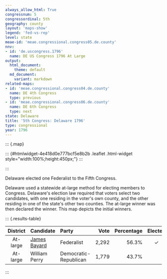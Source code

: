 ```yaml
---
always_allow_html: True
congressnum: 5
congressordinal: 5th
geography: county
layout: 'maps-show'
legend: 'fed-vs-rep'
level: state
meae-id: 'meae.congressional.congress05.de.county'
nnv:
- id: 'de.uscongress.1796'
  name: DE US Congress 1796 At Large
output:
  html_document:
    theme: default
  md_document:
    variant: markdown
related-maps:
- id: 'meae.congressional.congress04.de.county'
  name: DE 4th Congress
  type: previous
- id: 'meae.congressional.congress06.de.county'
  name: DE 6th Congress
  type: next
state: Delaware
title: '5th Congress: Delaware 1796'
type: congressional
year: 1796
---
```


::: {.map}
<!--html_preserve-->
::: {#htmlwidget-4e418d0e777bcf5e8b2b .leaflet .html-widget style="width:100%;height:450px;"}
:::

<script type="application/json" data-for="htmlwidget-4e418d0e777bcf5e8b2b">{"x":{"options":{"minZoom":7,"maxZoom":12,"crs":{"crsClass":"L.CRS.EPSG3857","code":null,"proj4def":null,"projectedBounds":null,"options":{}},"zoomControl":false,"dragging":true},"calls":[{"method":"setMaxBounds","args":[38.2012720389343,-76.1883607679793,40.088692305159,-74.648941463547]},{"method":"addPolygons","args":[[[[{"lng":[-75.4539666375514,-75.463414639927,-75.4434606336402,-75.4479206339824,-75.4143566232504,-75.4254476255084,-75.4043546190585,-75.4059416194887,-75.3928716130074,-75.4121566163408,-75.4020366083584,-75.3417135867442,-75.3117765731469,-75.3124865733588,-75.3808245958492,-75.4011786014627,-75.4020926001477,-75.484334625406,-75.5096326318078,-75.5275966362747,-75.5363896388757,-75.5548286439058,-75.7226776966213,-75.7348507087516,-75.7398047138556,-75.7476697219339,-75.7559557303518,-75.7599807344993,-75.700493715772,-75.664180703821,-75.5845396796518,-75.553511672324,-75.5210106623446,-75.4945806529856,-75.4781486455958,-75.4539666375514],"lat":[39.2956401994481,39.2846391968855,39.2852671976898,39.2661731936453,39.2644221944243,39.24198018947,39.2461361910312,39.2448411907134,39.2028961825891,39.1530741717537,39.0668941544494,39.0211141470837,38.9459251326379,38.9456971325674,38.9616811335689,38.9466971298079,38.9174691237679,38.9040961182619,38.875143111457,38.8531611063301,38.8499601053761,38.8355281017859,38.8308760951755,38.9802861254513,39.0436641382676,39.1433141583761,39.2459671790328,39.2966161892075,39.2983231915941,39.290250191193,39.3087441976776,39.3529772077381,39.3586172099931,39.3412022073489,39.3024452000143,39.2956401994481]}]],[[{"lng":[-75.5690616856829,-75.568500685464,-75.5692976857191,-75.5690616856829],"lat":[39.5012782373215,39.5005602371951,39.5006052371769,39.5012782373215]}],[{"lng":[-75.5124026600162,-75.4382936335448,-75.4043546190585,-75.4254476255084,-75.4143566232504,-75.4479206339824,-75.4434606336402,-75.463414639927,-75.4539666375514,-75.4781486455958,-75.4945806529856,-75.5210106623446,-75.553511672324,-75.5845396796518,-75.664180703821,-75.700493715772,-75.7599807344993,-75.7602887348561,-75.7666697412094,-75.7883607679793,-75.7737607633465,-75.7392287553805,-75.6798007388924,-75.5957577135407,-75.5940317130065,-75.5798507085641,-75.5772297077402,-75.4988456825063,-75.4150436540295,-75.4053386506209,-75.4481366629459,-75.4617166666373,-75.4776426689234,-75.492142673277,-75.5594476899996,-75.5536636865562,-75.5152306731488,-75.5136156717188,-75.5656376878708,-75.5930706920351,-75.5714496829769,-75.5385146711715,-75.5124026600162],"lat":[39.3656862117243,39.3127292034621,39.2461361910312,39.24198018947,39.2644221944243,39.2661731936453,39.2852671976898,39.2846391968855,39.2956401994481,39.3024452000143,39.3412022073489,39.3586172099931,39.3529772077381,39.3087441976776,39.290250191193,39.2983231915941,39.2966161892075,39.3011771901251,39.3772242053649,39.7218192743106,39.7218192748185,39.7731282863491,39.813959296628,39.83716430421,39.8374143043199,39.8385343050363,39.838692305159,39.8333203067884,39.8017953033293,39.79622130254,39.7739772965874,39.7631382939358,39.7150222836854,39.7106222822992,39.6298212636685,39.6018492582122,39.5807612552652,39.5647292520753,39.5585172490337,39.4791952320213,39.4405302249172,39.4165102211653,39.3656862117243]}]],[[{"lng":[-75.0702374792373,-75.0776934810141,-75.0912234856109,-75.0702374792373],"lat":[38.6207110734555,38.6098230709529,38.6158730717649,38.6207110734555]}],[{"lng":[-75.3808245958492,-75.3124865733588,-75.3117765731469,-75.305545569474,-75.2601325529501,-75.1598675166488,-75.1135175015998,-75.0933084963118,-75.079845488895,-75.0619074759773,-75.081913483889,-75.0776744855091,-75.1038034935695,-75.1051264947042,-75.1196584982583,-75.1617215125619,-75.1347735026937,-75.1263344981577,-75.1485695054855,-75.1674025107426,-75.1032184904576,-75.1005824886505,-75.1683405101881,-75.1551295052778,-75.1849735139813,-75.2890655469791,-75.2660595389996,-75.18247551273,-75.2266345253143,-75.1945085156933,-75.2040955180816,-75.1173384925973,-75.1050844883266,-75.112948490056,-75.0968874854432,-75.101974485536,-75.0885484830161,-75.0624194747119,-75.0788724811098,-75.0592964750926,-75.048941463547,-75.0648924685838,-75.0523594650833,-75.057384469115,-75.1037744839037,-75.0588944690507,-75.0661754705547,-75.0810944753014,-75.0656744688306,-75.070367470311,-75.1060934824364,-75.0897524764303,-75.3189685487649,-75.3412525557972,-75.4775775988505,-75.5741126293814,-75.6935226671974,-75.701567675176,-75.7073476810538,-75.7226776966213,-75.5548286439058,-75.5363896388757,-75.5275966362747,-75.5096326318078,-75.484334625406,-75.4020926001477,-75.4011786014627,-75.3808245958492],"lat":[38.9616811335689,38.9456971325674,38.9459251326379,38.914794126442,38.8751201197845,38.7902671056028,38.7829961056297,38.8035221105357,38.7447050988227,38.6089020712783,38.6387870768217,38.6942640884555,38.6905370868257,38.7039270895544,38.6845100850568,38.7033670875765,38.678126083238,38.6431450762681,38.6488150767127,38.6358580734086,38.6357140754863,38.6174310717813,38.6199320700765,38.6061030676426,38.5925790638571,38.5951410609616,38.5817190589367,38.5839030621394,38.5584650554092,38.56822205849,38.5562460556892,38.5921300659832,38.5846040648227,38.5704090616182,38.5790670639416,38.550544057852,38.5829610650228,38.5820230656827,38.6046180698343,38.6077780711305,38.4512720389343,38.4513040384219,38.4599590406321,38.5063290501177,38.5090040491601,38.4960790479365,38.481016044565,38.481714044224,38.451302038396,38.4512850382396,38.4673890404275,38.4513010376113,38.4518480302214,38.4519790295155,38.4536800253712,38.4559990226533,38.4601370195383,38.5607440401265,38.6352890553553,38.8308760951755,38.8355281017859,38.8499601053761,38.8531611063301,38.875143111457,38.9040961182619,38.9174691237679,38.9466971298079,38.9616811335689]}]]],null,null,{"interactive":true,"className":"","stroke":true,"color":"#bbb","weight":2,"opacity":1,"fill":true,"fillColor":["#74C476","#9E9AC8","#31A354"],"fillOpacity":1,"dashArray":"5, 5","smoothFactor":1,"noClip":false},["<b>Kent County<\/b><br/>\nCongressional District: At-large<br/>\nFederalists: 54.2% (985 votes)<br/>\nDemocratic-Republicans: 45.8% (831 votes)<br/>","<b>New Castle County<\/b><br/>\nCongressional District: At-large<br/>\nFederalists: 47.5% (404 votes)<br/>\nDemocratic-Republicans: 52.5% (446 votes)<br/>","<b>Sussex County<\/b><br/>\nCongressional District: At-large<br/>\nFederalists: 64.3% (903 votes)<br/>\nDemocratic-Republicans: 35.7% (502 votes)<br/>"],null,["Kent County / At-large district","New Castle County / At-large district","Sussex County / At-large district"],{"interactive":false,"permanent":false,"direction":"auto","opacity":1,"offset":[0,0],"textsize":"10px","textOnly":false,"className":"","sticky":true},null]},{"method":"addPolygons","args":[[[[{"lng":[-75.5665780081477,-75.5617030106067,-75.5609349845823,-75.5665780081477],"lat":[39.5084109845628,39.520060011991,39.5161459842452,39.5084109845628]}],[{"lng":[-75.5769909995806,-75.5689269740078,-75.5647660447402,-75.56431801437,-75.5657909969449,-75.5758070477673,-75.5787190044634,-75.5794069924758,-75.5769909995806],"lat":[39.5971999800774,39.5931360030804,39.5891680281276,39.5847040019367,39.5834079944056,39.5877120148869,39.5915039672119,39.5972319981773,39.5971999800774]}],[{"lng":[-75.5593023546504,-75.5597899965802,-75.5558700186549,-75.5617259938155,-75.567694000498,-75.5712470095894,-75.5715989893708,-75.5658059571341,-75.5593023546504],"lat":[39.6294721535009,39.6226879969987,39.6058240288403,39.6051679922607,39.6137439961784,39.6208959849403,39.6259519810555,39.6286560055469,39.6294721535009]}],[{"lng":[-75.4850869985283,-75.4849070011497,-75.4899449793559,-75.4910679824805,-75.4850869985283],"lat":[39.3252300032381,39.3211789951847,39.3197580064062,39.3244490073975,39.3252300032381]}],[{"lng":[-75.4863960046154,-75.4826500169284,-75.487748016228,-75.4906980033857,-75.4863960046154],"lat":[39.3423489949348,39.3392379904568,39.3372449943705,39.3405850039848,39.3423489949348]}],[{"lng":[-75.0489390110815,-75.0525100323144,-75.0534829982118,-75.0656729702028,-75.0703659814197,-75.0855200093176,-75.0871610211742,-75.0897509872834,-75.1223049982333,-75.1736269942154,-75.2496330234908,-75.2603499855948,-75.3313550114322,-75.3370199867606,-75.3401209918524,-75.357198997103,-75.3935629993102,-75.4085260302318,-75.4185220068668,-75.4248309995766,-75.4870070110935,-75.5097180262873,-75.5602530057043,-75.5623739839768,-75.5811830017273,-75.5836010332618,-75.6246489784412,-75.6628430138229,-75.6874650035794,-75.693521015216,-75.6966880172531,-75.6997699833449,-75.7001209906798,-75.7014859868873,-75.704068970635,-75.7046249901716,-75.70620598216,-75.7063029963954,-75.7085469756605,-75.7113190232808,-75.7170829839623,-75.7214079979391,-75.7222050034977,-75.725565045306,-75.7272739962031,-75.7274190085277,-75.7302990324166,-75.7365040104791,-75.7377829940832,-75.7387469904905,-75.7389569995639,-75.7419329934138,-75.7421859759395,-75.7438110083772,-75.7452089895607,-75.7457329928632,-75.7461210009357,-75.7476680399243,-75.7493560028159,-75.7512310000562,-75.7519170075527,-75.755953014145,-75.7585440055085,-75.7608399865317,-75.7638009675894,-75.7659169969642,-75.7666339754999,-75.7670690560968,-75.7679310005553,-75.7704719961582,-75.7707630343772,-75.7738119992097,-75.7774090145926,-75.7810840067866,-75.7812830001685,-75.7854839803247,-75.7874500046964,-75.7884900157892,-75.7887580106502,-75.7885579782504,-75.7886059794609,-75.7886580035155,-75.7884849880984,-75.7884590208602,-75.7884589814661,-75.7883590087671,-75.7883590028827,-75.7742580487516,-75.7688579675573,-75.7595930300052,-75.7503289752099,-75.7443939708499,-75.7442379837003,-75.7436420045151,-75.7402980015752,-75.7345369877708,-75.7290649989103,-75.7270490021275,-75.711655975222,-75.7012080023411,-75.6896389802853,-75.679798975085,-75.6628220010524,-75.6352360178569,-75.6300199805813,-75.6254119952743,-75.6233640254971,-75.6100349702622,-75.5988980251957,-75.5978099834431,-75.5957559800986,-75.5936659912437,-75.5798489901597,-75.5704640086434,-75.5647480006742,-75.5567469882502,-75.5393459982956,-75.5261859698846,-75.5184439662213,-75.5161839898494,-75.4988430110856,-75.4812419904243,-75.4633410092979,-75.4500399939387,-75.4404390008384,-75.4241379880726,-75.4321380369747,-75.4399389859236,-75.4567399945474,-75.4621400117328,-75.4720399976878,-75.4799400295837,-75.4799400097941,-75.4860409941115,-75.4871409990678,-75.4938410074456,-75.5004409878902,-75.5106420104012,-75.5225430435721,-75.5304430189115,-75.5319429942083,-75.535142994943,-75.5343429916819,-75.5305430421828,-75.5203430142105,-75.5226429877658,-75.5258429905827,-75.5249550095137,-75.5288429837496,-75.5301439880505,-75.5511449955098,-75.5581449697528,-75.5616459835536,-75.5667460112256,-75.5785470016404,-75.5871469826376,-75.6023040085122,-75.6082570234181,-75.6114730034659,-75.6148650268156,-75.6152489815567,-75.6119370144825,-75.61561698687,-75.6118729943382,-75.6087049912946,-75.6035840025447,-75.59937600476,-75.5868000020278,-75.5846239779695,-75.5733909846158,-75.5663350100255,-75.5657539938698,-75.5770113040534,-75.5746229680898,-75.5672619554765,-75.5656359896003,-75.5672609835327,-75.5693589962308,-75.5688560034686,-75.5696230193199,-75.5714849693024,-75.5725470046134,-75.5769490163195,-75.5868150189952,-75.5883960204732,-75.5878459707624,-75.5915640004765,-75.5929489439283,-75.5920589955504,-75.5892210011077,-75.5844960051176,-75.5801850139017,-75.5816010082811,-75.5779690258227,-75.5736890189045,-75.5711509773088,-75.5738069930295,-75.568491988365,-75.5656880198051,-75.5562449942352,-75.5508739830088,-75.5476590154668,-75.5425830106229,-75.5385119863887,-75.5355640048673,-75.529668024731,-75.527869992788,-75.5234479977484,-75.524187022041,-75.5207669796973,-75.5213589797182,-75.5159939425387,-75.5160879946526,-75.513644989466,-75.5116989763728,-75.5052759860475,-75.4946309706426,-75.4920040101645,-75.4940050123296,-75.5037145508935,-75.5022560043027,-75.4976830246297,-75.4923379573367,-75.4919209619604,-75.4892369975439,-75.4839050026288,-75.4839130078686,-75.4857439975249,-75.4832990458599,-75.4776970254717,-75.4680559752618,-75.4604229638299,-75.4561200145961,-75.4524049692648,-75.4486930277982,-75.4390269862829,-75.4369359811654,-75.437230002055,-75.4341080094256,-75.4338729895731,-75.4308100210554,-75.4197089951522,-75.4143219815898,-75.4083760323422,-75.4029639968798,-75.4029940142893,-75.4061780281946,-75.4020890095051,-75.401562995632,-75.4042729858537,-75.4059509893792,-75.4005399881167,-75.3968919732493,-75.3963650194105,-75.393162009893,-75.3929010338915,-75.3954369802522,-75.4003499798072,-75.4009100050668,-75.4082659857204,-75.4095920108637,-75.407860017723,-75.4119490146291,-75.4108930076958,-75.4095709719441,-75.4097489810485,-75.4072850003243,-75.4069950029763,-75.40426698302,-75.4002190489598,-75.401488011958,-75.4021699885671,-75.4014969768486,-75.3958059921501,-75.3965700087633,-75.3879140155878,-75.3798729925016,-75.3755319854078,-75.3698099809752,-75.3614109555345,-75.3457629885376,-75.3417120125815,-75.3221080004636,-75.317883955016,-75.314774997539,-75.3116070373844,-75.3117540111894,-75.3124290430854,-75.314891008058,-75.3136010244357,-75.3166199939232,-75.3160329926668,-75.3055430007176,-75.2970779935439,-75.2836940263651,-75.2717210609901,-75.2575560426593,-75.2407589925493,-75.2369789965451,-75.2320289934898,-75.2223370050118,-75.2166580158522,-75.2115650174544,-75.2062304829244,-75.2019640211756,-75.1946490032647,-75.1889720207101,-75.1817179814705,-75.1590219779168,-75.1463900059566,-75.1399870157338,-75.127072982279,-75.1133309866114,-75.1047039839022,-75.0971030175963,-75.0937420194647,-75.0942399978232,-75.0968159874997,-75.0945649983232,-75.0918150095978,-75.0871010404921,-75.0855479769872,-75.082152988074,-75.0812439755129,-75.081563957336,-75.0804519948716,-75.0798360092047,-75.0745109721782,-75.0736620170908,-75.071381984959,-75.0698340132509,-75.0667660062256,-75.0655100143943,-75.0647799908833,-75.0652169718064,-75.063291001808,-75.0639630048918,-75.07588718454,-75.0777030050794,-75.084850973885,-75.091097002023,-75.086575010017,-75.0802430006965,-75.0774139589096,-75.0784059946063,-75.0767150142172,-75.0717830170505,-75.0719300131508,-75.0789919801046,-75.0818539671545,-75.0811839990548,-75.0782960084943,-75.0744139756878,-75.0773039914245,-75.0723720246877,-75.0723429855654,-75.0747979515309,-75.075237003984,-75.0766689958174,-75.0805249768474,-75.0899009871838,-75.0909809875762,-75.089488994726,-75.0972290219659,-75.0998010215877,-75.1053510183373,-75.1079769985401,-75.116273014958,-75.1194559933666,-75.1196860000542,-75.1263540099748,-75.1326610420021,-75.1410979981413,-75.1455960097609,-75.1489259873384,-75.1373959855476,-75.1346860198721,-75.1322949900109,-75.135392034889,-75.1311049753732,-75.1305250019665,-75.1251850130587,-75.1318129947085,-75.1263600080577,-75.1311190029636,-75.1334240158357,-75.137890984338,-75.1382680082042,-75.1485410183533,-75.1465000357333,-75.1358490030836,-75.132960015894,-75.1317369590078,-75.1286740260687,-75.1241100142552,-75.1205490135159,-75.1185070015067,-75.1124960149404,-75.1085839901203,-75.102953011341,-75.0988370255988,-75.090254973002,-75.0939600451643,-75.1005799634451,-75.1112889772569,-75.1169760397989,-75.1240080039608,-75.1337119965824,-75.1421429881513,-75.1473659897076,-75.1530829823422,-75.1578719923725,-75.1625690161166,-75.1698690247642,-75.1729830133879,-75.1810340057586,-75.1838640071626,-75.1891130168377,-75.1923509888798,-75.1963169804978,-75.2032900106704,-75.2061480042094,-75.2135540150327,-75.2197379651239,-75.2231789630415,-75.2288670070822,-75.2333570068207,-75.2359819618075,-75.2387840006566,-75.2486140083684,-75.2516179959946,-75.2561099701041,-75.2636629894666,-75.2671940030452,-75.2693209934503,-75.276872993017,-75.2780999911435,-75.2757389618438,-75.2720939466801,-75.2640450191779,-75.2594389998658,-75.2544230181663,-75.2529040306499,-75.245111984124,-75.2402990277167,-75.2385770005697,-75.2340270155517,-75.2278149848904,-75.2251599896938,-75.2207270090596,-75.2196779880758,-75.2158280099242,-75.2067590094407,-75.2033160049665,-75.195003988379,-75.1930790068443,-75.1887050037518,-75.1815599770273,-75.1853219836421,-75.1918240060669,-75.1925530092636,-75.19890998152,-75.2027869850111,-75.2120570207625,-75.2193170047724,-75.2215130133997,-75.2152050240377,-75.2090830093202,-75.2017960289314,-75.1962860001414,-75.1937189627457,-75.1898119988223,-75.187626000655,-75.1813569885427,-75.1812990001687,-75.1721700172172,-75.1669510239423,-75.15793898991,-75.1534450186552,-75.1497119857948,-75.1415739813343,-75.1338409919208,-75.1312469973801,-75.1195829898753,-75.1173370145928,-75.1050819827535,-75.1097189759491,-75.1070629952694,-75.0974100133487,-75.1001779942648,-75.0987739753177,-75.0967030058372,-75.0920380281648,-75.0917439959385,-75.0882469669096,-75.0898819922278,-75.0965900031858,-75.0947550125852,-75.0898269998843,-75.0874079906474,-75.0843170034092,-75.0782810169905,-75.0775820049212,-75.0720409951983,-75.0728849940266,-75.0712229947537,-75.0653040291818,-75.0623290122903,-75.0635830118336,-75.0692710043365,-75.0661500189919,-75.0667039978851,-75.070554006156,-75.0716639981472,-75.0643419828187,-75.059789968089,-75.0584780283439,-75.0566129891076,-75.056033058056,-75.0532650058765,-75.053411987364,-75.05178299819,-75.0497759935355,-75.0495739687375,-75.0484130060203,-75.0489390110815],"lat":[38.4512629924763,38.4512730211564,38.4512739758486,38.4512930060441,38.4512760225024,38.4512849937202,38.4512919945353,38.4512919832954,38.4512640079321,38.4510550211568,38.4513090065785,38.4514919957307,38.451908991404,38.4519439699152,38.4519629831444,38.4521359928052,38.4521139824053,38.4523700048867,38.452606999197,38.4526099848363,38.4538289864365,38.454400975351,38.4555840065111,38.4556299860367,38.4561930098667,38.4564239989391,38.457704016787,38.4587589895644,38.459830000894,38.4601279713352,38.4964670000789,38.5368109777714,38.541480993976,38.5597059788919,38.5931420062824,38.6001229921502,38.6201510070575,38.6218709980805,38.6483549844656,38.6845660053567,38.7593829913963,38.8140330008512,38.8242519570139,38.8681519851942,38.88639001638,38.8878170195206,38.9257470141466,39.0001130156945,39.0174459882969,39.0251899879064,39.0331809792063,39.0707759396347,39.0739879926308,39.0946739784879,39.1074070069257,39.1140389932686,39.1203180017232,39.1433059827251,39.1648150136648,39.1814999895489,39.1941220088301,39.2459579604912,39.2765880102583,39.3075910102396,39.3445899969091,39.3664889991649,39.3769160187311,39.3832040246486,39.3937940062329,39.424666979077,39.4299859706632,39.4656470149074,39.5106139844989,39.5546180107985,39.5575609921739,39.61074498232,39.6374550051594,39.6522390218959,39.6642110082626,39.6714110093381,39.6808770013361,39.6819109873807,39.6902510068688,39.6949589793519,39.7006230192672,39.7148109688716,39.7218109936351,39.7219109821269,39.7326109978719,39.7483069807029,39.7609899881433,39.767854991037,39.767912971159,39.7684309507487,39.7719830034364,39.7775350007237,39.7823989995948,39.7841259814747,39.7956939859377,39.8026059560396,39.809214001528,39.8139500093839,39.8211500192659,39.8300299764831,39.8313109942494,39.832334991751,39.8327510069724,39.8352150058396,39.8367989968123,39.8369429879605,39.8371560051553,39.8374549606493,39.8385259930591,39.8390069942613,39.8384109907008,39.8387110092969,39.8382109947805,39.8370389796568,39.8363109948766,39.8360139860477,39.833312004978,39.8291120133311,39.8238119973941,39.8189120203909,39.8149119936611,39.8070120097259,39.8041119971071,39.80291198198,39.7936130090324,39.7902129865749,39.7818130059564,39.773713055394,39.7726130126642,39.7631129993326,39.7600130120466,39.7516129814729,39.744512996533,39.7187130042529,39.7212130216132,39.7240129938761,39.7304129926151,39.7311129851003,39.724612979291,39.7208129832159,39.7178130285618,39.7140129826571,39.7018129976588,39.6995049922861,39.6952129883397,39.6920130079586,39.6705120034105,39.66381201423,39.6574119950299,39.6572120193189,39.6530119908909,39.6510119874461,39.6337919932783,39.6258079835641,39.6245440146781,39.620688014523,39.6146720209537,39.6108639934822,39.60844801154,39.5974080109751,39.5951360075406,39.5889600037317,39.5889440012985,39.580032014498,39.576527939692,39.5686879867271,39.5654559679736,39.5614160370912,39.5596058929837,39.5578679976551,39.5590129904528,39.5583030062339,39.5530850328174,39.5405889923094,39.5344330118834,39.5281389935387,39.5241330027244,39.5167180098352,39.5073800216275,39.49868797846,39.4957969784899,39.4919590066223,39.483901024615,39.4776979989793,39.4674449939185,39.460672000963,39.4546310183431,39.4510379933841,39.4495039967333,39.4461410054715,39.4456839875383,39.4436470350391,39.440992018731,39.4366889939909,39.4362330055924,39.4305569955765,39.426025012007,39.4219279906627,39.4199359949506,39.4165019696641,39.4084220196442,39.4006390312556,39.3967710089761,39.3926719928638,39.3900860301025,39.3876590066817,39.3826009743226,39.3782509633138,39.3718530171499,39.3657180182901,39.3652139983045,39.3591690134565,39.3550020005725,39.3521199874866,39.3468320044768,39.3423773164136,39.3398040107343,39.3398259828386,39.3275609895665,39.3221599759265,39.3189339896836,39.3208360419971,39.3320049863794,39.3371539971519,39.3387800123176,39.3352350070243,39.3302939866925,39.3282360139508,39.3253530017667,39.3181669840729,39.316060990328,39.313384012548,39.3093790026088,39.3001320137585,39.2935629884866,39.2903590120935,39.2878409883477,39.2764420143939,39.2696430021181,39.2646980175355,39.2546260079867,39.2519480426614,39.2438610111738,39.2392139948711,39.2312259875704,39.2249780153285,39.2237199898736,39.2185220122911,39.2161410213144,39.2103040024126,39.2049239741386,39.1986989706728,39.1874160052037,39.1861809900837,39.1841900045893,39.1746249876845,39.1660649822312,39.1611890037743,39.1539350095386,39.147891986126,39.1463119899018,39.1404760027676,39.1297859992685,39.1192970159852,39.1097289746252,39.0981689962078,39.0861759950595,39.0729700069673,39.0677969958793,39.0592109839956,39.0580440090507,39.0511740220371,39.0487899979614,39.0449430145907,39.0425410131919,39.0353579769209,39.0248570181048,39.0211049866929,38.9930659840772,38.9874129988628,38.9802950049501,38.9676369798108,38.9559629983572,38.9511570151035,38.9505609917846,38.9453660001185,38.9386129965506,38.930418998734,38.9147850147627,38.9069329957445,38.8959670021291,38.8837170072931,38.8731139952188,38.8541159984493,38.8491280173382,38.8442540021142,38.8366810099843,38.8334320135789,38.8284660114965,38.8245005187242,38.8190370116959,38.8123309871337,38.8055330037646,38.8012749954827,38.790192973041,38.7851769947009,38.7832060088223,38.7817510118876,38.7829980172583,38.7851299958359,38.7887029637916,38.793694007289,38.7973800010033,38.8006059935528,38.8039259781874,38.8020960447215,38.7901020082668,38.7813809926858,38.7721569966517,38.7642599992851,38.7602090030209,38.7537080076025,38.7440749843428,38.7110910063944,38.7032399987694,38.6908330147316,38.6856830043054,38.6699799971957,38.6610300081153,38.6393299966601,38.6323939981573,38.6133090163449,38.608663005423,38.6111841378989,38.6098289938685,38.6099190034061,38.6156409922019,38.6189839708681,38.6159860460739,38.6195580106544,38.62097699968,38.6264870144434,38.6273339938906,38.6325310110499,38.6340859916243,38.6395570281132,38.6439980245674,38.6510259752844,38.6507060154871,38.6555120207283,38.6591300035211,38.667645015259,38.6787470241176,38.6847670275914,38.6905350058842,38.6941280107263,38.6935770103136,38.6920200245677,38.6873509700555,38.6888369699891,38.6905070268301,38.6913750042582,38.6879860056032,38.6905689985023,38.6896059733091,38.6859210539882,38.6862630123536,38.6878219983228,38.6928619991042,38.6939849995906,38.6919489922399,38.6814840345999,38.674043001827,38.6697840123281,38.6664900078229,38.6603759876155,38.6560030156312,38.6531849966822,38.650373000142,38.6439610213758,38.6419030117522,38.6437349964517,38.6434399781342,38.6457519967806,38.6482970109118,38.6435569937526,38.6399140153901,38.6399580059172,38.6363869828479,38.6341649964269,38.633773986105,38.6319209990402,38.6337759920402,38.6347409899407,38.6335980111014,38.6343089830355,38.6321820147497,38.6259580085002,38.6235830179882,38.6174229984717,38.6181979953796,38.6152189996402,38.616146915618,38.6116719901401,38.6117899930023,38.6098459827434,38.6109700087326,38.6023870144557,38.5997329682549,38.5986349690619,38.5957970147691,38.5944009645675,38.5928449752508,38.5925469948212,38.5938059878338,38.5916079971645,38.5961170022429,38.5957500108265,38.5906899863254,38.5914439916545,38.5895209871988,38.5914189968342,38.5880749971302,38.5883719948163,38.5918499966371,38.5919599944291,38.5886189816752,38.5870869734809,38.5883949847527,38.5865880139679,38.5894050098154,38.592244991845,38.5871869878158,38.5846680079963,38.5857660076257,38.5840229895824,38.5816410037583,38.5820730160462,38.5854830256832,38.5900839901441,38.589995016886,38.5873860075283,38.5866559944889,38.5876649891958,38.5857210129361,38.585653007119,38.5891549843911,38.5872790175788,38.5890660018382,38.5847399649289,38.5847179770834,38.5878089758438,38.5870760007141,38.5822460002888,38.5744409824441,38.5735939830601,38.5718079927653,38.570616987411,38.5661069910455,38.563198991839,38.5624880043745,38.5585877066537,38.5604749938779,38.5607740356658,38.5644590164429,38.5680770086101,38.5639329868304,38.569976994421,38.5682600071694,38.5675050116952,38.5695880149103,38.5757670058827,38.5757209801253,38.5815559878019,38.5871630055562,38.5857199899153,38.5885779873528,38.5937260065962,38.5924429939001,38.5914340169634,38.5921219933161,38.5845959783803,38.5820309901153,38.5797200022728,38.5794480265927,38.5752130634101,38.5672239924269,38.5651649875531,38.5644559969638,38.5577260284163,38.5613440021693,38.5666999936678,38.5727640012328,38.5755119870118,38.576887001752,38.5802290006841,38.5788340048045,38.5832069779148,38.5874190040894,38.5870069875358,38.5782859657823,38.5776220131094,38.5809650112031,38.5840090103871,38.5890680129423,38.5912649647041,38.5949509860969,38.598133024062,38.5971020243964,38.6056409873816,38.6073579865458,38.6067170034074,38.5888149799749,38.5744849735979,38.5512969923376,38.5367829752972,38.5304429942189,38.5061320151394,38.4904159432361,38.4789239920252,38.4589169977801,38.4512629924763]}]]],null,null,{"interactive":true,"className":"","stroke":true,"color":"#222","weight":3,"opacity":1,"fill":false,"fillColor":"#222","fillOpacity":0.2,"smoothFactor":1,"noClip":false},null,null,null,{"interactive":false,"permanent":false,"direction":"auto","opacity":1,"offset":[0,0],"textsize":"10px","textOnly":false,"className":"","sticky":true},null]}],"limits":{"lat":[38.4510550211568,39.8390069942613],"lng":[-75.7887580106502,-75.0484130060203]}},"evals":[],"jsHooks":[]}</script>
<!--/html_preserve-->
:::

Delaware elected one Federalist to the Fifth Congress.

Delaware used a statewide at-large method for electing members to
Congress. Delaware's election law required that voters select two
candidates, with one residing in the voter's own county, and the other
residing in one of the state's other two counties. The at-large winner
was then declared the winner. This map depicts the initial winners.

::: {.results-table}
<table>
<thead>
<tr>
<th style="text-align:center;">
District
</th>
<th style="text-align:left;">
Candidate
</th>
<th style="text-align:left;">
Party
</th>
<th style="text-align:right;">
Vote
</th>
<th style="text-align:right;">
Percentage
</th>
<th style="text-align:center;">
Elected
</th>
</tr>
</thead>
<tbody>
<tr>
<td style="text-align:center;">
At-large
</td>
<td style="text-align:left;">
<a href="http://bioguide.congress.gov/scripts/biodisplay.pl?index=B000249">James
Bayard</a>
</td>
<td class="party-federalist" data-party="federalist">
Federalist
</td>
<td style="text-align:right;">
2,292
</td>
<td style="text-align:right;">
56.3%
</td>
<td style="text-align:center;">
✓
</td>
</tr>
<tr>
<td style="text-align:center;">
At-large
</td>
<td style="text-align:left;">
William Perry
</td>
<td class="party-demrep" data-party="demrep">
Democratic-Republican
</td>
<td style="text-align:right;">
1,779
</td>
<td style="text-align:right;">
43.7%
</td>
<td style="text-align:center;">
</td>
</tr>
</tbody>
</table>
:::
